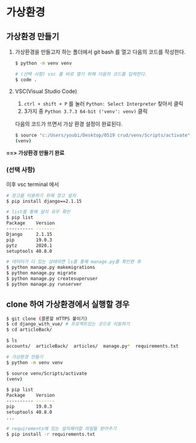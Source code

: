 # 가상환경

## 가상환경 만들기

1. 가상환경을 만들고자 하는 폴더에서 git bash 를 열고 다음의 코드를 작성한다.

   ```bash
   $ python -m venv venv
   
   # (선택 사항) vsc 를 바로 열기 위해 다음의 코드를 입력한다.
   $ code .
   ```

2. VSC(Visual Studio Code)
   1. `ctrl + shift + P`  를 눌러 `Python: Select Interpreter` 찾아서 클릭
   2. 3가지 중 `Python 3.7.3 64-bit ('venv': venv)`  클릭

   다음의 코드가 뜨면서 가상 환경 설정이 완료된다.

   ```bash
   $ source "c:/Users/youbi/Desktop/0519 crud/venv/Scripts/activate"
   (venv) 
   ```

**==> 가상환경 만들기 완료**

### (선택 사항)

이후 vsc terminal 에서 

```bash
# 장고를 이용하기 위해 장고 설치
$ pip install django==2.1.15 

# list를 통해 설치 유무 확인
$ pip list
Package    Version
---------- -------
Django     2.1.15
pip        19.0.3
pytz       2020.1 
setuptools 40.8.0

# 데이터가 다 있는 상태라면 ls를 통해 manage.py를 확인한 후
$ python manage.py makemigrations
$ python manage.py migrate
$ python manage.py createsuperuser
$ python manage.py runserver
```

## clone 하여 가상환경에서 실행할 경우

```bash
$ git clone (클론할 HTTPS 붙이기) 
$ cd django_with_vue/ # 프로젝트있는 곳으로 이동하기
$ cd articleBack/

$ ls
accounts/  articleBack/  articles/  manage.py*  requirements.txt

# 가상환경 만들기
$ python -m venv venv

$ source venv/Scripts/activate
(venv)

$ pip list
Package    Version
---------- -------
pip        19.0.3
setuptools 40.8.0
...

# requirements에 있는 설치해야할 파일들 받아주기
$ pip install -r requirements.txt
```